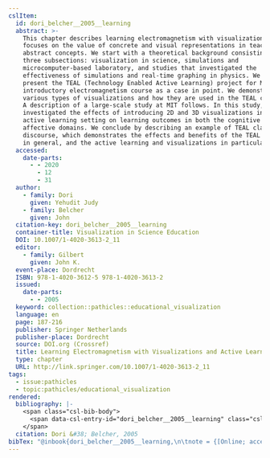 ```yaml
---
cslItem:
  id: dori_belcher__2005__learning
  abstract: >-
    This chapter describes learning electromagnetism with visualizations and
    focuses on the value of concrete and visual representations in teaching
    abstract concepts. We start with a theoretical background consisting of
    three subsections: visualization in science, simulations and
    microcomputer-based laboratory, and studies that investigated the
    effectiveness of simulations and real-time graphing in physics. We then
    present the TEAL (Technology Enabled Active Learning) project for MIT's
    introductory electromagnetism course as a case in point. We demonstrate the
    various types of visualizations and how they are used in the TEAL classroom.
    A description of a large-scale study at MIT follows. In this study, we
    investigated the effects of introducing 2D and 3D visualizations into an
    active learning setting on learning outcomes in both the cognitive and
    affective domains. We conclude by describing an example of TEAL classroom
    discourse, which demonstrates the effects and benefits of the TEAL project
    in general, and the active learning and visualizations in particular.
  accessed:
    date-parts:
      - - 2020
        - 12
        - 31
  author:
    - family: Dori
      given: Yehudit Judy
    - family: Belcher
      given: John
  citation-key: dori_belcher__2005__learning
  container-title: Visualization in Science Education
  DOI: 10.1007/1-4020-3613-2_11
  editor:
    - family: Gilbert
      given: John K.
  event-place: Dordrecht
  ISBN: 978-1-4020-3612-5 978-1-4020-3613-2
  issued:
    date-parts:
      - - 2005
  keyword: collection::pathicles::educational_visualization
  language: en
  page: 187-216
  publisher: Springer Netherlands
  publisher-place: Dordrecht
  source: DOI.org (Crossref)
  title: Learning Electromagnetism with Visualizations and Active Learning
  type: chapter
  URL: http://link.springer.com/10.1007/1-4020-3613-2_11
tags:
  - issue:pathicles
  - topic:pathicles/educational_visualization
rendered:
  bibliography: |-
    <span class="csl-bib-body">
      <span data-csl-entry-id="dori_belcher__2005__learning" class="csl-entry">Dori, Y. J., &#38; Belcher, J. 2005. Learning Electromagnetism with Visualizations and Active Learning. In J. K. Gilbert (Ed.), <i>Visualization in Science Education</i> (pp. 187–216). Springer Netherlands. <a href='https://doi.org/10.1007/1-4020-3613-2_11'>https://doi.org/10.1007/1-4020-3613-2_11</a></span>
    </span>
  citation: Dori &#38; Belcher, 2005
bibTex: "@inbook{dori_belcher__2005__learning,\n\tnote = {[Online; accessed 2020-12-31]},\n\taddress = {Dordrecht},\n\tauthor = {Dori, Yehudit Judy and Belcher, John},\n\tbooktitle = {Visualization in {Science} {Education}},\n\teditor = {Gilbert, John K.},\n\tyear = {2005},\n\tpages = {187--216},\n\tpublisher = {Springer Netherlands},\n\ttitle = {Learning {Electromagnetism} with {Visualizations} and {Active} {Learning}},\n}\n\n"
---
```

